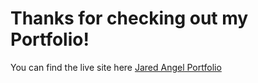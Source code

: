 # Thanks for checking out my Portfolio!
You can find the live site here [Jared Angel Portfolio](https://portfolio-kohl-theta-56.vercel.app/)